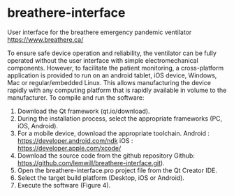 # breathere-interface
User interface for the breathere emergency pandemic ventilator https://www.breathere.ca/

To ensure safe device operation and reliability, the ventilator can be fully operated without the user interface with simple electromechanical components. However, to facilitate the patient monitoring, a cross-platform application is provided to run on an android tablet, iOS device, Windows, Mac or regular/embedded Linux. This allows manufacturing the device rapidly with any computing platform that is rapidly available in volume to the manufacturer. To compile and run the software:
1.	Download the Qt framework (qt.io/download).
2.	During the installation process, select the appropriate frameworks (PC, iOS, Android). 
3.	For a mobile device, download the appropriate toolchain.
        Android : https://developer.android.com/ndk
        iOS : https://developer.apple.com/xcode/
4.	Download the source code from the github repository 
        Github: https://github.com/lemwill/breathere-interface.git).
5.	Open the breathere-interface.pro project file from the Qt Creator IDE.
6.	Select the target build platform (Desktop, iOS or Android).
7.	Execute the software (Figure 4).
